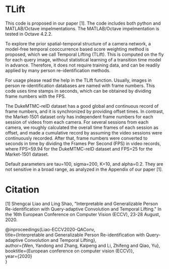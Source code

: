 # TLift

This code is proposed in our paper [1]. The code includes both python and MATLAB/Octave impelmentations. 
The MATLAB/Octave impelmentation is tested in Octave 4.2.2. 

To explore the prior spatial-temporal structure of a camera network, a model-free temporal cooccurrence based score 
weighting method is proposed, which we call Temporal Lifting (TLift). This is computed on the fly for each query image, 
without statistical learning of a transition time model in advance. Therefore, it does not require training data, and 
can be readily applied by many person re-identification methods.

For usage please read the help in the TLift function. Usually, images in person re-identification databases are named 
with frame numbers. This code uses time stamps in seconds, which can be obtained by dividing frame numbers with the FPS.

The DukeMTMC-reID dataset has a good global and continuous record of frame numbers, and it is synchronized by providing 
offset times. In contrast, the Market-1501 dataset only has independent frame numbers for each session of videos from 
each camera. For several sessions from each camera, we roughly calculated the overall time frames of each session as 
offset, and made a cumulative record by assuming the video sessions were continuously recorded. After that, frame 
numbers were converted to seconds in time by dividing the Frames Per Second (FPS) in video records, where FPS=59.94 
for the DukeMTMC-reID dataset and FPS=25 for the Market-1501 dataset.

Default parameters are tau=100, sigma=200, K=10, and alpha=0.2. They are not sensitive in a broad range, as analyzed in the Appendix of our paper [1].


# Citation
[1] Shengcai Liao and Ling Shao, "Interpretable and Generalizable Person Re-identification with Query-adaptive Convolution and Temporal Lifting." In the 16th European Conference on Computer Vision (ECCV), 23-28 August, 2020.

@inproceedings{Liao-ECCV2020-QAConv,  
  title={Interpretable and Generalizable Person Re-identification with Query-adaptive Convolution and Temporal Lifting},  
  author={Wen, Yandong and Zhang, Kaipeng and Li, Zhifeng and Qiao, Yu},  
  booktitle={European conference on computer vision (ECCV)},  
  year={2020}  
}
